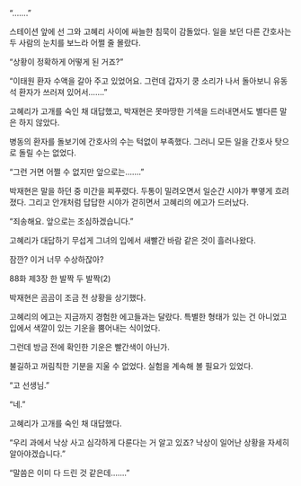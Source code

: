 “…….”

스테이션 앞에 선 그와 고혜리 사이에 싸늘한 침묵이 감돌았다. 일을 보던 다른 간호사는 두 사람의 눈치를 보느라 어쩔 줄 몰랐다.

“상황이 정확하게 어떻게 된 거죠?”

“이태원 환자 수액을 갈아 주고 있었어요. 그런데 갑자기 쿵 소리가 나서 돌아보니 유동석 환자가 쓰러져 있어서…….”

고혜리가 고개를 숙인 채 대답했고, 박재현은 못마땅한 기색을 드러내면서도 별다른 말은 하지 않았다.

병동의 환자를 돌보기에 간호사의 수는 턱없이 부족했다. 그러니 모든 일을 간호사 탓으로 돌릴 수는 없었다.

“그런 거면 어쩔 수 없지만 앞으로는…….”

박재현은 말을 하던 중 미간을 찌푸렸다. 두통이 밀려오면서 일순간 시야가 뿌옇게 흐려졌다. 그리고 안개처럼 답답한 시야가 걷히면서 고혜리의 에고가 드러났다.

“죄송해요. 앞으로는 조심하겠습니다.”

고혜리가 대답하기 무섭게 그녀의 입에서 새빨간 바람 같은 것이 흘러나왔다.

잠깐? 이거 너무 수상하잖아?

88화 제3장 한 발짝 두 발짝(2)

박재현은 곰곰이 조금 전 상황을 상기했다.

고혜리의 에고는 지금까지 경험한 에고들과는 달랐다. 특별한 형태가 있는 건 아니었고 입에서 색깔이 있는 기운을 뿜어내는 식이었다.

그런데 방금 전에 확인한 기운은 빨간색이 아닌가.

불길하고 꺼림칙한 기분을 지울 수 없었다. 실험을 계속해 볼 필요가 있었다.

“고 선생님.”

“네.”

고혜리가 고개를 숙인 채 대답했다.

“우리 과에서 낙상 사고 심각하게 다룬다는 거 알고 있죠? 낙상이 일어난 상황을 자세히 알아야겠습니다.”

“말씀은 이미 다 드린 것 같은데…….”